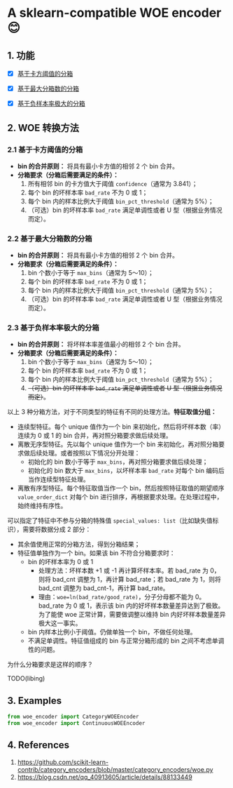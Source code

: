 # A sklearn-compatible WOE encoder :blush:

## 1. 功能

-   [x] [基于卡方阈值的分箱](#21-基于卡方阈值的分箱)

-   [x] [基于最大分箱数的分箱](#22-基于最大分箱数的分箱)

-   [x] [基于负样本率极大的分箱](#23-基于负样本率极大的分箱)


## 2. WOE 转换方法

### 2.1 基于卡方阈值的分箱

-   **bin 的合并原则：** 将具有最小卡方值的相邻 2 个 bin 合并。
-   **分箱要求（分箱后需要满足的条件）：**
    1.  所有相邻 bin 的卡方值大于阈值 `confidence`（通常为 3.841）；
    2.  每个 bin 的坏样本率 `bad_rate` 不为 0 或 1；
    3.  每个 bin 内的样本比例大于阈值 `bin_pct_threshold`（通常为 5%）；
    4.  （可选）bin 的坏样本率 `bad_rate` 满足单调性或者 U 型（根据业务情况而定）。

### 2.2 基于最大分箱数的分箱

-   **bin 的合并原则：** 将具有最小卡方值的相邻 2 个 bin 合并。
-   **分箱要求（分箱后需要满足的条件）：**
    1.  bin 个数小于等于 `max_bins`（通常为 5～10）；
    2.  每个 bin 的坏样本率 `bad_rate` 不为 0 或 1；
    3.  每个 bin 内的样本比例大于阈值 `bin_pct_threshold`（通常为 5%）；
    4.  （可选）bin 的坏样本率 `bad_rate` 满足单调性或者 U 型（根据业务情况而定）。

### 2.3 基于负样本率极大的分箱

-   **bin 的合并原则：** 将坏样本率差值最小的相邻 2 个 bin 合并。
-   **分箱要求（分箱后需要满足的条件）：**
    1.  bin 个数小于等于 `max_bins`（通常为 5～10）；
    2.  每个 bin 的坏样本率 `bad_rate` 不为 0 或 1；
    3.  每个 bin 内的样本比例大于阈值 `bin_pct_threshold`（通常为 5%）；
    4.  ~~（可选）bin 的坏样本率 `bad_rate` 满足单调性或者 U 型（根据业务情况而定）~~。



以上 3 种分箱方法，对于不同类型的特征有不同的处理方法。**特征取值分组：**

-   连续型特征。每个 unique 值作为一个 bin 来初始化，然后将坏样本数（率）连续为 0 或 1 的 bin 合并，再对照分箱要求做后续处理。
-   离散无序型特征。先以每个 unique 值作为一个 bin 来初始化，再对照分箱要求做后续处理。或者按照以下情况分开处理：
    -   初始化的 bin 数小于等于 `max_bins`，再对照分箱要求做后续处理；
    -   初始化的 bin 数大于 `max_bins`，以坏样本率 `bad_rate` 对每个 bin  编码后当作连续型特征处理。
-   离散有序型特征。每个特征取值当作一个 bin，然后按照特征取值的期望顺序 `value_order_dict` 对每个 bin 进行排序，再根据要求处理。在处理过程中，始终维持有序性。



可以指定了特征中不参与分箱的特殊值 `special_values: list`（比如缺失值标识），需要将数据分成 2 部分：

-   其余值使用正常的分箱方法，得到分箱结果；
-   特征值单独作为一个 bin。如果该 bin 不符合分箱要求时：
    -   bin 的坏样本率为 0 或 1
        -   处理方法：坏样本数 +1 或 -1 再计算坏样本率。若 bad_rate 为 0， 则将 bad_cnt 调整为 1，再计算 bad_rate；若 bad_rate 为 1，则将 bad_cnt 调整为 bad_cnt-1，再计算 bad_rate。
        -   理由：`woe=ln(bad_rate/good_rate)`，分子分母都不能为 0。bad_rate 为 0 或 1，表示该 bin 内的好坏样本数量差异达到了极致。为了能使 woe 正常计算，需要做调整以维持 bin 内好坏样本数量差异极大这一事实。
    -   bin 内样本比例小于阈值。仍做单独一个 bin，不做任何处理。
    -   不满足单调性。特征值组成的 bin 与正常分箱形成的 bin 之间不考虑单调性的问题。



为什么分箱要求是这样的顺序？

TODO(libing)


## 3. Examples

```python
from woe_encoder import CategoryWOEEncoder
from woe_encoder import ContinuousWOEEncoder
```

## 4. References

1. https://github.com/scikit-learn-contrib/category_encoders/blob/master/category_encoders/woe.py
2. https://blog.csdn.net/qq_40913605/article/details/88133449


